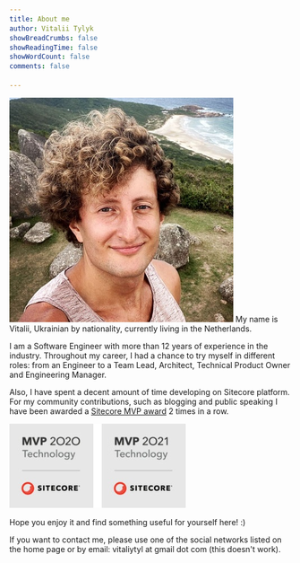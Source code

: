 ```yaml
---
title: About me
author: Vitalii Tylyk
showBreadCrumbs: false
showReadingTime: false
showWordCount: false
comments: false

---
```

![Vitalii Tylyk](avatar.jpg#center)
My name is Vitalii, Ukrainian by nationality, currently living in the Netherlands.

I am a Software Engineer with more than 12 years of experience in the industry. Throughout my career, I had a chance to try myself in different roles: from an Engineer to a Team Lead, Architect, Technical Product Owner and Engineering Manager. 

Also, I have spent a decent amount of time developing on Sitecore platform. For my community contributions, such as blogging and public speaking I have been awarded a [Sitecore MVP award](https://mvp.sitecore.com/en) 2 times in a row.

![Sitecore MVP award 2020](sitecore-mvp-badge.jpg#center)

Hope you enjoy it and find something useful for yourself here! :)

If you want to contact me, please use one of the social networks listed on the home page or by email: vitaliytyl at gmail dot com (this doesn't work).
